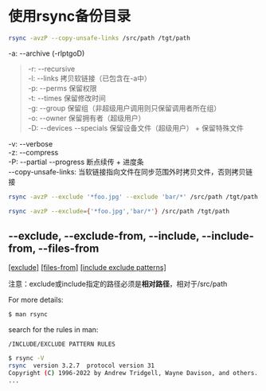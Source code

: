 # 使用rsync备份目录
``` bash
rsync -avzP --copy-unsafe-links /src/path /tgt/path
```
-a: --archive (-rlptgoD) 
>-r: --recursive \
>-l: --links 拷贝软链接（已包含在-a中）\
>-p: --perms 保留权限 \
>-t: --times 保留修改时间 \
>-g: --group 保留组（非超级用户调用则只保留调用者所在组） \
>-o: --owner 保留拥有者（超级用户） \
>-D: --devices --specials 保留设备文件（超级用户） + 保留特殊文件

-v: --verbose \
-z: --compress \
-P: --partial --progress 断点续传 + 进度条 \
--copy-unsafe-links: 当软链接指向文件在同步范围外时拷贝文件，否则拷贝链接

```bash
rsync -avzP --exclude '*foo.jpg' --exclude 'bar/*' /src/path /tgt/path
```
```bash
rsync -avzP --exclude={'*foo.jpg','bar/*'} /src/path /tgt/path
```

## --exclude, --exclude-from, --include, --include-from, --files-from
[[exclude]](https://bobcares.com/blog/rsync-exclude/) 
[[files-from]](https://stackoverflow.com/questions/16647476/how-to-rsync-only-a-specific-list-of-files)
[[include exclude patterns]](https://stackoverflow.com/a/48010623)

注意：exclude或include指定的路径必须是**相对路径**，相对于/src/path

For more details:
```bash
$ man rsync
```
search for the rules in man:
```vim
/INCLUDE/EXCLUDE PATTERN RULES
```


``` bash
$ rsync -V
rsync  version 3.2.7  protocol version 31
Copyright (C) 1996-2022 by Andrew Tridgell, Wayne Davison, and others.
...
```
